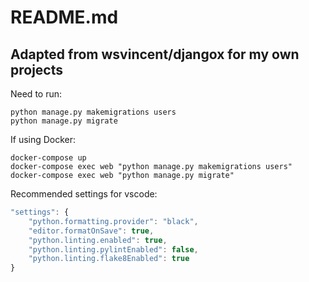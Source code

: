 # README.md

## Adapted from wsvincent/djangox for my own projects

Need to run:

```shell
python manage.py makemigrations users
python manage.py migrate
```

If using Docker:

```shell
docker-compose up
docker-compose exec web "python manage.py makemigrations users"
docker-compose exec web "python manage.py migrate"
```

Recommended settings for vscode:

```javascript
"settings": {
    "python.formatting.provider": "black",
    "editor.formatOnSave": true,
    "python.linting.enabled": true,
    "python.linting.pylintEnabled": false,
    "python.linting.flake8Enabled": true
}
```
